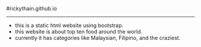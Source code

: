 #rickythain.github.io
***
- this is a static html website using bootstrap.
- this website is about top ten food around the world.
- currently it has categories like Malaysian, Filipino, and the craziest.
